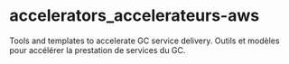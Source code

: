 # accelerators_accelerateurs-aws
Tools and templates to accelerate GC service delivery. Outils et modèles pour accélérer la prestation de services du GC.
